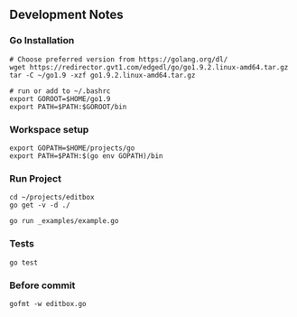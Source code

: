 ## Development Notes


### Go Installation
```
# Choose preferred version from https://golang.org/dl/
wget https://redirector.gvt1.com/edgedl/go/go1.9.2.linux-amd64.tar.gz
tar -C ~/go1.9 -xzf go1.9.2.linux-amd64.tar.gz

# run or add to ~/.bashrc
export GOROOT=$HOME/go1.9
export PATH=$PATH:$GOROOT/bin
```
### Workspace setup
```
export GOPATH=$HOME/projects/go
export PATH=$PATH:$(go env GOPATH)/bin
```

### Run Project
```
cd ~/projects/editbox
go get -v -d ./

go run _examples/example.go
```

### Tests
```
go test
```

### Before commit
```
gofmt -w editbox.go
```
